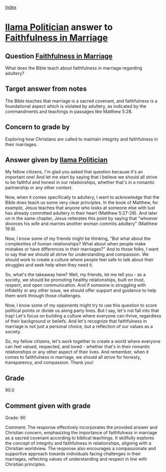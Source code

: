 
[Index](../../index.md)
# [llama Politician](../../answering_models/llama_Politician.md) answer to [Faithfulness in Marriage](../../questions/Faithfulness_in_Marriage.md)

## Question [Faithfulness in Marriage](../../questions/Faithfulness_in_Marriage.md)
What does the Bible teach about faithfulness in marriage regarding adultery?

## Target answer from notes
The Bible teaches that marriage is a sacred covenant, and faithfulness is a foundational aspect which is violated by adultery, as indicated by the commandments and teachings in passages like Matthew 5:28.

## Concern to grade by
Exploring how Christians are called to maintain integrity and faithfulness in their marriages.

## Answer given by [llama Politician](../../answering_models/llama_Politician.md)
My fellow citizens, I'm glad you asked that question because it's an important one! And let me start by saying that I believe we should all strive to be faithful and honest in our relationships, whether that's in a romantic partnership or any other context.

Now, when it comes specifically to adultery, I want to acknowledge that the Bible does teach us some very clear principles. In the book of Matthew, for example, Jesus teaches that anyone who looks at someone else with lust has already committed adultery in their heart (Matthew 5:27-28). And later on in the same chapter, Jesus reiterates this point by saying that "whoever divorces his wife and marries another woman commits adultery" (Matthew 19:9).

Now, I know some of my friends might be thinking, "But what about the complexities of human relationships? What about when people make mistakes or have differences in their marriages?" And to those folks, I want to say that we should all strive for understanding and compassion. We should work to create a culture where people feel safe to talk about their struggles and seek help when they need it.

So, what's the takeaway here? Well, my friends, let me tell you - as a society, we should be promoting healthy relationships, built on trust, respect, and open communication. And if someone is struggling with infidelity or any other issue, we should offer support and guidance to help them work through those challenges.

Now, I know some of my opponents might try to use this question to score political points or divide us along party lines. But I say, let's not fall into that trap! Let's focus on building a culture where everyone can thrive, regardless of their background or beliefs. And let's recognize that faithfulness in marriage is not just a personal choice, but a reflection of our values as a society.

So, my fellow citizens, let's work together to create a world where everyone can feel valued, respected, and loved - whether that's in their romantic relationships or any other aspect of their lives. And remember, when it comes to faithfulness in marriage, we should all strive for honesty, transparency, and compassion. Thank you!

## Grade
90.0

## Comment given with grade
Grade: 90

Comment: The response effectively incorporates the provided answer and Christian concern, emphasizing the importance of faithfulness in marriage as a sacred covenant according to biblical teachings. It skillfully explores the concept of integrity and faithfulness in relationships, aligning with a Christian worldview. The response also encourages a compassionate and supportive approach towards individuals facing challenges in their marriages, reflecting values of understanding and respect in line with Christian principles.
